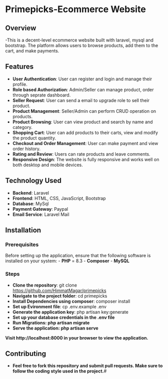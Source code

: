 # Primepicks-Ecommerce Website

## Overview
-This is a decent-level ecommerce website built with laravel, mysql and bootstrap. The platform allows users to browse products, add them to the cart, and make payments.


## Features
 - **User Authentication**: User can register and login and manage their profile.
 - **Role based Authorization**: Admin/Seller can manage product, order through seprate dashboard.
 - **Seller Request**: User can send a email to upgrade role to sell their product.
 - **Product Management**: Seller/Admin can perform CRUD operation on products.
 - **Product Browsing**: User can view product and search by name and category.
 - **Shopping Cart**: User can add products to their carts, view and modify the product quantity.
 - **Checkout and Order Management**: User can make payment and view order history.
 - **Rating and Review**: Users can rate products and leave comments.
 - **Responsive Design**: The website is fully responsive and works well on both desktop and mobile devices.


## Technology Used
 - **Backend**: Laravel
 - **Frontend**: HTML, CSS, JavaScript, Bootstrap
 - **Database**: MySql
 - **Payment Gateway**: Paypal
 - **Email Service**: Laravel Mail


## Installation

 ### Prerequisites
 Before setting up the application, ensure that the following software is installed on your system:
    - **PHP** = 8.3
    - **Composer**
    - **MySQL**

 ### Steps
   - **Clone the repository**: git clone https://github.com/HimmatMagar/primepicks 
   - **Navigate to the project folder**: cd primepicks
   - **Install Dependencies using composer**: composer install
   - **Set up Evironment file**:  cp .env.example .env
   - **Generate the application key**: php artisan key:generate
   - **Set up your database credentials in the .env file**
   - **Run Migrations: php artisan migrate**
   - **Serve the application: php artisan serve**

**Visit http://localhost:8000 in your browser to view the application.**


## Contributing
 - **Feel free to fork this repository and submit pull requests. Make sure to follow the coding style used in the project.**#
